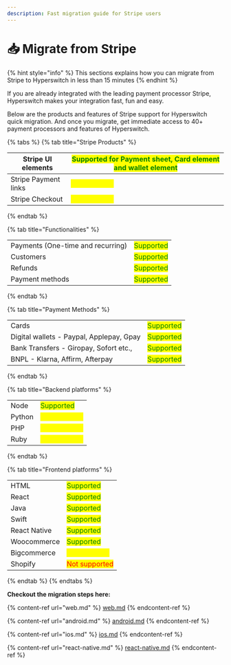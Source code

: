 ```yaml
---
description: Fast migration guide for Stripe users
---
```


# 📥 Migrate from Stripe

{% hint style="info" %}
This sections explains how you can migrate from Stripe to Hyperswitch in less than 15 minutes
{% endhint %}

If you are already integrated with the leading payment processor Stripe, Hyperswitch makes your integration fast, fun and easy.

Below are the products and features of Stripe support for Hyperswitch quick migration. And once you migrate, get immediate access to 40+ payment processors and features of Hyperswitch.

{% tabs %}
{% tab title="Stripe Products" %}


| Stripe UI elements   | <mark style="color:green;">Supported for Payment sheet, Card element and wallet element</mark> |
| -------------------- | ---------------------------------------------------------------------------------------------- |
| Stripe Payment links | <mark style="color:yellow;">Coming soon</mark>                                                 |
| Stripe Checkout      | <mark style="color:yellow;">Coming soon</mark>                                                 |
{% endtab %}

{% tab title="Functionalities" %}


|                                   |                                             |
| --------------------------------- | ------------------------------------------- |
| Payments (One-time and recurring) | <mark style="color:green;">Supported</mark> |
| Customers                         | <mark style="color:green;">Supported</mark> |
| Refunds                           | <mark style="color:green;">Supported</mark> |
| Payment methods                   | <mark style="color:green;">Supported</mark> |
{% endtab %}

{% tab title="Payment Methods" %}


|                                          |                                             |
| ---------------------------------------- | ------------------------------------------- |
| Cards                                    | <mark style="color:green;">Supported</mark> |
| Digital wallets - Paypal, Applepay, Gpay | <mark style="color:green;">Supported</mark> |
| Bank Transfers - Giropay, Sofort etc.,   | <mark style="color:green;">Supported</mark> |
| BNPL - Klarna, Affirm, Afterpay          | <mark style="color:green;">Supported</mark> |
{% endtab %}

{% tab title="Backend platforms" %}


|        |                                                |
| ------ | ---------------------------------------------- |
| Node   | <mark style="color:green;">Supported</mark>    |
| Python | <mark style="color:yellow;">Coming soon</mark> |
| PHP    | <mark style="color:yellow;">Coming soon</mark> |
| Ruby   | <mark style="color:yellow;">Coming soon</mark> |
{% endtab %}

{% tab title="Frontend platforms" %}


|              |                                                |
| ------------ | ---------------------------------------------- |
| HTML         | <mark style="color:green;">Supported</mark>    |
| React        | <mark style="color:green;">Supported</mark>    |
| Java         | <mark style="color:green;">Supported</mark>    |
| Swift        | <mark style="color:green;">Supported</mark>    |
| React Native | <mark style="color:green;">Supported</mark>    |
| Woocommerce  | <mark style="color:green;">Supported</mark>    |
| Bigcommerce  | <mark style="color:yellow;">Coming soon</mark> |
| Shopify      | <mark style="color:red;">Not supported</mark>  |
{% endtab %}
{% endtabs %}

**Checkout the migration steps here:**

{% content-ref url="web.md" %}
[web.md](web.md)
{% endcontent-ref %}

{% content-ref url="android.md" %}
[android.md](android.md)
{% endcontent-ref %}

{% content-ref url="ios.md" %}
[ios.md](ios.md)
{% endcontent-ref %}

{% content-ref url="react-native.md" %}
[react-native.md](react-native.md)
{% endcontent-ref %}


